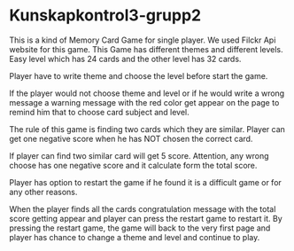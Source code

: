 # Kunskapkontrol3-grupp2

This is a kind of Memory Card Game for single player.  We used  Filckr Api website for this game. This Game has different themes and different levels. Easy level which has 24 cards and the other level has 32 cards. 

Player have to write theme and choose the level before start the game.  

If the player would not choose theme and level or if he would write a wrong message a warning message with the red color get appear on the page to remind him that to choose card subject and level.  

The rule of this game is finding two cards which they are similar. Player can get one negative score when he has NOT chosen the correct card.  

If player can find two similar card will get 5 score. Attention, any wrong choose has one negative score and it calculate form the total score.   

Player has option to restart the game if he found it is a difficult game or for any other reasons.  

When the player finds all the cards congratulation message with the total score getting appear and player can press the restart game to restart it. By pressing the restart game, the game will back to the very first page and player has chance to change a theme and level and continue to play.   